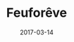 ---
layout: post
title: "Feuforêve"
date: 2017-03-14
categories: [Appels à l'aide]
image: http://www.pokepedia.fr/images/3/31/Feufor%C3%AAve-RFVF.png
caught: Feuforêve
location: Cimetière d'Ekaeka
level: 7
version: Lune
---